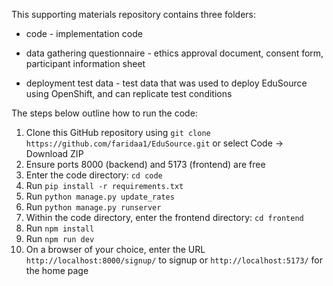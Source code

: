 This supporting materials repository contains three folders:

* code - implementation code

* data gathering questionnaire - ethics approval document, consent form, participant information sheet

* deployment test data - test data that was used to deploy EduSource using OpenShift, and can replicate test conditions


The steps below outline how to run the code:
1. Clone this GitHub repository using `git clone https://github.com/faridaa1/EduSource.git` or select Code -> Download ZIP
2. Ensure ports 8000 (backend) and 5173 (frontend) are free
3. Enter the code directory: `cd code`
4. Run `pip install -r requirements.txt `
5. Run  `python manage.py update_rates`
6. Run `python manage.py runserver `
7. Within the code directory, enter the frontend directory: `cd frontend`
8. Run `npm install`
9. Run  `npm run dev`
10. On a browser of your choice, enter the URL `http://localhost:8000/signup/` to signup or `http://localhost:5173/` for the home page
